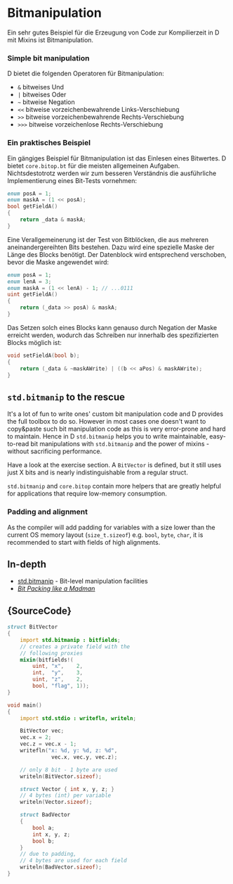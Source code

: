 # Bitmanipulation

Ein sehr gutes Beispiel für die Erzeugung von Code zur 
Kompilierzeit in D mit Mixins ist Bitmanipulation.

### Simple bit manipulation

D bietet die folgenden Operatoren für Bitmanipulation:

- `&` bitweises Und
- `|` bitweises Oder
- `~` bitweise Negation
- `<<`  bitweise vorzeichenbewahrende Links-Verschiebung
- `>>`  bitweise vorzeichenbewahrende Rechts-Verschiebung
- `>>>` bitweise vorzeichenlose Rechts-Verschiebung

### Ein praktisches Beispiel 

Ein gängiges Beispiel für Bitmanipulation ist das Einlesen
eines Bitwertes. D bietet `core.bitop.bt` für die meisten 
allgemeinen Aufgaben. Nichtsdestotrotz werden wir zum besseren
Verständnis die ausführliche Implementierung eines Bit-Tests
vornehmen:

```d
enum posA = 1;
enum maskA = (1 << posA);
bool getFieldA()
{
    return _data & maskA;
}
```

Eine Verallgemeinerung ist der Test von Bitblöcken, 
die aus mehreren aneinandergereihten Bits bestehen. 
Dazu wird eine spezielle Maske der Länge des Blocks 
benötigt. Der Datenblock wird entsprechend verschoben, 
bevor die Maske angewendet wird:

```d
enum posA = 1;
enum lenA = 3;
enum maskA = (1 << lenA) - 1; // ...0111
uint getFieldA()
{
    return (_data >> posA) & maskA;
}
```

Das Setzen solch eines Blocks kann genauso durch 
Negation der Maske erreicht werden, wodurch das Schreiben
nur innerhalb des spezifizierten Blocks möglich ist:

```d
void setFieldA(bool b);
{
    return (_data & ~maskAWrite) | ((b << aPos) & maskAWrite);
}
```

## `std.bitmanip` to the rescue

It's a lot of fun to write ones' custom bit manipulation code and
D provides the full toolbox to do so. However in most cases one doesn't want to
copy&paste such bit manipulation code as this is very error-prone and hard to maintain.
Hence in D `std.bitmanip` helps you to write maintainable, easy-to-read bit manipulations
with `std.bitmanip` and the power of mixins - without sacrificing performance.

Have a look at the exercise section. A `BitVector` is defined, but it still uses
just X bits and is nearly indistinguishable from a regular struct.

`std.bitmanip` and `core.bitop` contain more helpers that are greatly helpful
for applications that require low-memory consumption.

### Padding and alignment

As the compiler will add padding for variables with a size lower than the current
OS memory layout (`size_t.sizeof`) e.g. `bool`, `byte`, `char`, it is recommended
to start with fields of high alignments.

## In-depth

- [std.bitmanip](http://dlang.org/phobos/std_bitmanip.html) - Bit-level manipulation facilities
- [_Bit Packing like a Madman_](http://dconf.org/2016/talks/sechet.html)

## {SourceCode}

```d
struct BitVector
{
    import std.bitmanip : bitfields;
    // creates a private field with the
    // following proxies
    mixin(bitfields!(
        uint, "x",    2,
        int,  "y",    3,
        uint, "z",    2,
        bool, "flag", 1));
}

void main()
{
    import std.stdio : writefln, writeln;

    BitVector vec;
    vec.x = 2;
    vec.z = vec.x - 1;
    writefln("x: %d, y: %d, z: %d",
              vec.x, vec.y, vec.z);

    // only 8 bit - 1 byte are used
    writeln(BitVector.sizeof);

    struct Vector { int x, y, z; }
    // 4 bytes (int) per variable
    writeln(Vector.sizeof);

	struct BadVector
	{
		bool a;
		int x, y, z;
		bool b;
	}
	// due to padding,
	// 4 bytes are used for each field
	writeln(BadVector.sizeof);
}
```
